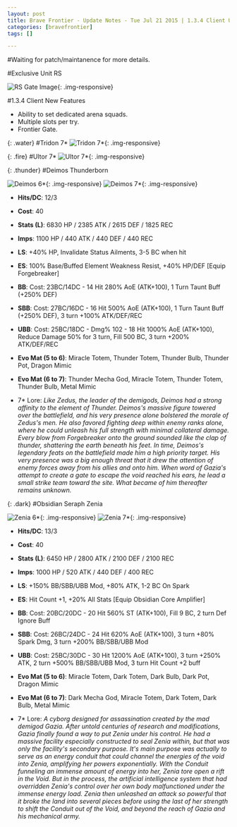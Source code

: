 ```yaml
---
layout: post
title: Brave Frontier - Update Notes - Tue Jul 21 2015 | 1.3.4 Client Update | Ultor/Tridon 7* | New Exclusive Units
categories: [bravefrontier]
tags: []

---
```


#Waiting for patch/maintanence for more details.

#Exclusive Unit RS

![RS Gate Image](//i.imgur.com/uA1HX8O.png){: .img-responsive}

#1.3.4 Client New Features

* Ability to set dedicated arena squads.
* Multiple slots per try.
* Frontier Gate.

{: .water}
#Tridon 7*
![Tridon 7*](//i.imgur.com/jozsHgx.png){: .img-responsive}

{: .fire}
#Ultor 7*
![Ultor 7*](//i.imgur.com/sOhEXAM.png){: .img-responsive}

{: .thunder}
#Deimos Thunderborn

![Deimos 6*](//i.imgur.com/8i1YuQV.png){: .img-responsive}
![Deimos 7*](//i.imgur.com/wfYDwi9.png){: .img-responsive}

* **Hits/DC**: 12/3 
* **Cost**: 40
* **Stats (L)**: 6830 HP / 2385 ATK / 2615 DEF / 1825 REC 
* **Imps**: 1100 HP / 440 ATK / 440 DEF / 440 REC
* **LS**: +40% HP, Invalidate Status Ailments, 3-5 BC when hit
* **ES**: 100% Base/Buffed Element Weakness Resist, +40% HP/DEF [Equip Forgebreaker]
* **BB**: Cost: 23BC/14DC - 14 Hit 280% AoE (ATK+100), 1 Turn Taunt Buff (+250% DEF)
* **SBB**: Cost: 27BC/16DC - 16 Hit 500% AoE (ATK+100), 1 Turn Taunt Buff (+250% DEF), 3 turn +100% ATK/DEF/REC
* **UBB**: Cost: 25BC/18DC - Dmg% 102 - 18 Hit 1000% AoE (ATK+100), Reduce Damage 50% for 3 turn, Fill 500 BC, 3 turn +200% ATK/DEF/REC

* **Evo Mat (5 to 6)**: Miracle Totem, Thunder Totem, Thunder Bulb, Thunder Pot, Dragon Mimic
* **Evo Mat (6 to 7)**: Thunder Mecha God, Miracle Totem, Thunder Totem, Thunder Bulb, Metal Mimic

* 7\* Lore: *Like Zedus, the leader of the demigods, Deimos had a strong affinity to the element of Thunder. Deimos's massive figure towered over the battlefield, and his very presence alone bolstered the morale of Zedus's men. He also favored fighting deep within enemy ranks alone, where he could unleash his full strength with minimal collateral damage. Every blow from Forgebreaker onto the ground sounded like the clap of thunder, shattering the earth beneath his feet. In time, Deimos's legendary feats on the battlefield made him a high priority target. His very presence was a big enough threat that it drew the attention of enemy forces away from his allies and onto him. When word of Gazia's attempt to create a gate to escape the void reached his ears, he lead a small strike team toward the site. What became of him thereafter remains unknown.*

{: .dark}
#Obsidian Seraph Zenia

![Zenia 6*](//i.imgur.com/tQKnGAN.png){: .img-responsive}
![Zenia 7*](//i.imgur.com/p9sZdP7.png){: .img-responsive}

* **Hits/DC**: 13/3
* **Cost**: 40
* **Stats (L)**: 6450 HP / 2800 ATK / 2100 DEF / 2100 REC 
* **Imps**: 1000 HP / 520 ATK / 440 DEF / 400 REC
* **LS**: +150% BB/SBB/UBB Mod, +80% ATK, 1-2 BC On Spark
* **ES**: Hit Count +1, +20% All Stats [Equip Obsidian Core Amplifier]
* **BB**: Cost: 20BC/20DC - 20 Hit 560% ST (ATK+100), Fill 9 BC, 2 turn Def Ignore Buff
* **SBB**: Cost: 26BC/24DC - 24 Hit 620% AoE (ATK+100), 3 turn +80% Spark Dmg, 3 turn +200% BB/SBB/UBB Mod
* **UBB**: Cost: 25BC/30DC - 30 Hit 1200% AoE (ATK+100), 3 turn +250% ATK, 2 turn +500% BB/SBB/UBB Mod, 3 turn Hit Count +2 buff

* **Evo Mat (5 to 6)**: Miracle Totem, Dark Totem, Dark Bulb, Dark Pot, Dragon Mimic
* **Evo Mat (6 to 7)**: Dark Mecha God, Miracle Totem, Dark Totem, Dark Bulb, Metal Mimic

* 7\* Lore: *A cyborg designed for assassination created by the mad demigod Gazia. After untold centuries of research and modifications, Gazia finally found a way to put Zenia under his control. He had a massive facility especially constructed to seal Zenia within, but that was only the facility's secondary purpose. It's main purpose was actually to serve as an energy conduit that could channel the energies of the void into Zenia, amplifying her powers exponentially. With the Conduit funneling an immense amount of energy into her, Zenia tore open a rift in the Void. But in the process, the artificial intelligence system that had overridden Zenia's control over her own body malfunctioned under the immense energy load. Zenia then unleashed an attack so powerful that it broke the land into several pieces before using the last of her strength to shift the Conduit out of the Void, and beyond the reach of Gazia and his mechanical army.*